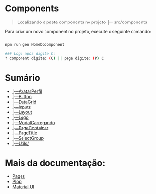 # Components

> Localizando a pasta components no projeto ├─ src/components

Para criar um novo component no projeto, execute o seguinte comando:


```bash

npm run gen NomeDoComponent

### Logo após digite C:
? component digite: (C) || page digite: (P) C

```


# Sumário

- [├─AvatarPerfil](https://github.com/rmelo-unica/dock/blob/main/Components/AvatarPerfil.md)
- [├─Button](https://github.com/rmelo-unica/dock/blob/main/Components/Button.md)
- [├─DataGrid](https://github.com/rmelo-unica/dock/blob/main/Components/DataGrid.md)
- [├─Inputs](https://github.com/rmelo-unica/dock/blob/main/Components/Inputs.md)
- [├─Layout](https://github.com/rmelo-unica/dock/blob/main/Components/Layout.md)
- [├─Logo](https://github.com/rmelo-unica/dock/blob/main/Components/Logo.md)
- [├─ModalCarregando](https://github.com/rmelo-unica/dock/blob/main/Components/ModalCarregando.md)
- [├─PageContainer](https://github.com/rmelo-unica/dock/blob/main/Components/PageContainer.md)
- [├─PageTitle](https://github.com/rmelo-unica/dock/blob/main/Components/PageTitle.md)
- [├─SelectGroup](https://github.com/rmelo-unica/dock/blob/main/Components/SelectGroup.md)
- [├─Utils/](https://github.com/rmelo-unica/dock/blob/main/Components/Utils.md) 
 
 
# Mais da documentação:
- [Pages](https://github.com/rmelo-unica/dock/tree/main/Pages#readme)
- [Plop](https://github.com/rmelo-unica/dock/blob/main/plop.md)
- [Material UI](https://mui.com/pt/)
 







 









